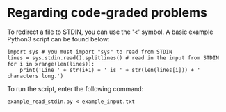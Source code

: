 # Regarding code-graded problems

To redirect a file to STDIN, you can use the '<' symbol. A basic example Python3 script can be found below:

```python3
import sys # you must import "sys" to read from STDIN
lines = sys.stdin.read().splitlines() # read in the input from STDIN
for i in xrange(len(lines)):
    print('Line ' + str(i+1) + ' is ' + str(len(lines[i])) + ' characters long.')
```

To run the script, enter the following command:

```
example_read_stdin.py < example_input.txt
```
